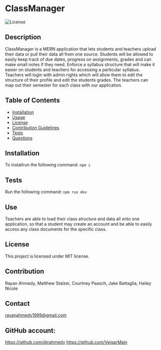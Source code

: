 
# ClassManager
      
    
![License](https://img.shields.io/badge/License-MIT-blue.svg)
## Description
ClassManager is a MERN application that lets students and teachers upload their data or pull their data all from one source. Students will be allowed to easily keep track of due dates, progress on assignments, grades and can make small notes if they need. Enforce a syllabus structure that will make it easier on students and teachers for accessing a particular syllabus. Teachers will login with admin rights which will allow them to edit the structure of their profile and edit the students grades. The teachers can map out their semester for each class with our application.
## Table of Contents
* [Installation](#installation)
* [Usage](#usage)
* [License](#license)
* [Contribution Guidelines](#contribution-guidelines)
* [Tests](#tests)
* [Questions](#questions)
## Installation
To installrun the following command:
``` npm i ```

## Tests
Run the following command:
``` npm run dev  ```

## Use
 Teachers are able to load their class structure and data all onto one application, so that a student may create an account and be able to easily access any class documents for the specific class.
## License
This project is licensed under MIT license.
## Contribution 
Rayan Ahmedy, Matthew Stalzer, Courtney Paasch, Jake Battaglia, Hailey Nicole

## Contact 
rayanahmedy1999@gmail.com
## GitHub account: 
https://github.com/@rahmedy
https://github.com/VeigarMain
